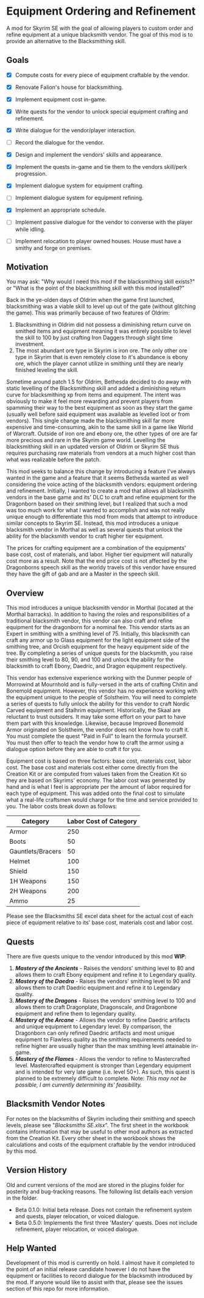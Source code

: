 # Equipment Ordering and Refinement
A mod for Skyrim SE with the goal of allowing players to custom order and refine equipment at a unique blacksmith vendor. The goal of this mod is to provide an alternative to the Blacksmithing skill.


## Goals
- [X] Compute costs for every piece of equipment craftable by the vendor.
- [X] Renovate Falion's house for blacksmithing.
- [X] Implement equipment cost in-game.
- [X] Write quests for the vendor to unlock special equipment crafting and refinement.
- [X] Write dialogue for the vendor/player interaction.
- [ ] Record the dialogue for the vendor.
- [X] Design and implement the vendors' skills and appearance.
- [X] Implement the quests in-game and tie them to the vendors skill/perk progression.
- [X] Implement dialogue system for equipment crafting.
- [ ] Implement dialogue system for equipment refining.
- [X] Implement an appropriate schedule.
- [ ] Implement passive dialogue for the vendor to converse with the player while idling. 
- [ ] Implement relocation to player owned houses. House must have a smithy and forge on premises.


## Motivation
You may ask: "Why would I need this mod if the blacksmithing skill exists?" or "What is the point of the blacksmithing skill with this mod installed?" 


Back in the ye-olden days of Oldrim when the game first launched, blacksmithing was a viable skill to level up out of the gate (without glitching the game). This was primarily because of two features of Oldrim:
1. Blacksmithing in Oldrim did not possess a diminishing return curve on smithed items and equipment meaning it was entirely possible to level the skill to 100 by just crafting Iron Daggers through slight time investment.
2. The most abundant ore type in Skyrim is iron ore. The only other ore type in Skyrim that is even remotely close to it's abundance is ebony ore, which the player cannot utilize in smithing until they are nearly finished leveling the skill.


Sometime around patch 1.5 for Oldrim, Bethesda decided to do away with static levelling of the Blacksmithing skill and added a diminishing return curve for blacksmithing xp from items and equipment. The intent was obviously to make it feel more rewarding and prevent players from spamming their way to the best equipment as soon as they start the game (usually well before said equipment was available as levelled loot or from vendors). This single change made the blacksmithing skill far more expensive and time-consuming, akin to the same skill in a game like World of Warcraft. Outside of iron ore and ebony ore, the other types of ore are far more precious and rare in the Skyrim game world. Levelling the blacksmithing skill in an updated version of Oldrim or Skyrim SE thus requires purchasing raw materials from vendors at a much higher cost than what was realizable before the patch.


This mod seeks to balance this change by introducing a feature I've always wanted in the game and a feature that it seems Bethesda wanted as well considering the voice acting of the blacksmith vendors: equipment ordering and refinement. Initially, I wanted to create a mod that allows all blacksmith vendors in the base game and its' DLC to craft and refine equipment for the Dragonborn based on their smithing level, but I realized that such a mod was too much work for what I wanted to accomplish and was not really unique enough to differentiate this mod from mods that attempt to introduce similar concepts to Skyrim SE. Instead, this mod introduces a unique blacksmith vendor in Morthal as well as several quests that unlock the ability for the blacksmith vendor to craft higher tier equipment.


The prices for crafting equipment are a combination of the equipments' base cost, cost of materials, and labor. Higher tier equipment will naturally cost more as a result. Note that the end price cost is not affected by the Dragonborns speech skill as the worldy travels of this vendor have ensured they have the gift of gab and are a Master in the speech skill.


## Overview
This mod introduces a unique blacksmith vendor in Morthal (located at the Morthal barracks). In addition to having the roles and responsibilities of a traditional blacksmith vendor, this vendor can also craft and refine equipment for the dragonborn for a nominal fee. This vendor starts as an Expert in smithing with a smithing level of 75. Initially, this blacksmith can craft any armor up to Glass equipment for the light equipment side of the smithing tree, and Orcish equipment for the heavy equipment side of the tree. By completing a series of unique quests for the blacksmith, you raise their smithing level to 80, 90, and 100 and unlock the ability for the blacksmith to craft Ebony, Daedric, and Dragon equipment respectively.


This vendor has extensive experience working with the Dunmer people of Morrowind at Mournhold and is fully-versed in the arts of crafting Chitin and Bonemold equipment. However, this vendor has no experience working with the equipment unique to the people of Solstheim. You will need to complete a series of quests to fully unlock the ability for this vendor to craft Nordic Carved equipment and Stalhrim equipment. Historically, the Skaal are reluctant to trust outsiders. It may take some effort on your part to have them part with this knowledge. Likewise, because Improved Bonemold Armor originated on Solstheim, the vendor does not know how to craft it. You must complete the quest "Paid in Full" to learn the formula yourself. You must then offer to teach the vendor how to craft the armor using a dialogue option before they are able to craft it for you.


Equipment cost is based on three factors: base cost, materials cost, labor cost. The base cost and materials cost either come directly from the Creation Kit or are computed from values taken from the Creation Kit so they are based on Skyrims' economy. The labor cost was generated by hand and is what I feel is appropriate per the amount of labor required for each type of equipment. This was added onto the final cost to simulate what a real-life craftsmen would charge for the time and service provided to you. The labor costs break down as follows:


| Category          | Labor Cost of Category |
|-------------------|------------------------|
| Armor             | 250                    |
| Boots             | 50                     |
| Gauntlets/Bracers | 50                     |
| Helmet            | 100                    |
| Shield            | 150                    |
| 1H Weapons        | 150                    |
| 2H Weapons        | 200                    |
| Ammo              | 25                     |


Please see the Blacksmiths SE excel data sheet for the actual cost of each piece of equipment relative to its' base cost, materials cost and labor cost.


## Quests
There are five quests unique to the vendor introduced by this mod **WIP**:
1. ***Mastery of the Ancients*** - Raises the vendors' smithing level to 80 and allows them to craft Ebony equipment and refine it to Legendary quality.
2. ***Mastery of the Daedra*** - Raises the vendors' smithing level to 90 and allows them to craft Daedric equipment and refine it to Legendary quality.
3. ***Mastery of the Dragons*** - Raises the vendors' smithing level to 100 and allows them to craft Dragonplate, Dragonscale, and Dragonbone equipment and refine them to legendary quality.
4. ***Mastery of the Arcane*** - Allows the vendor to refine Daedric artifacts and unique equipment to Legendary level. By comparison, the Dragonborn can only refined Daedric artifacts and most unique equipment to Flawless quality as the smithing requirements needed to refine higher are usually higher than the max smithing level attainable in-game.
5. ***Mastery of the Flames*** - Allows the vendor to refine to Mastercrafted level. Mastercrafted equipment is stronger than Legendary equipment and is intended for very late game (i.e. level 50+). As such, this quest is planned to be extremely difficult to complete. Note: *This may not be possible, I am currently determining its' feasibility.*


## Blacksmith Vendor Notes
For notes on the blacksmiths of Skyrim including their smithing and speech levels, please see "*Blacksmiths SE.xlsx*". The first sheet in the workbook contains information that may be useful to other mod authors as extracted from the Creation Kit. Every other sheet in the workbook shows the calculations and costs of the equipment craftable by the vendor introduced by this mod.


## Version History
Old and current versions of the mod are stored in the plugins folder for posterity and bug-tracking reasons. The following list details each version in the folder.


- Beta 0.1.0: Initial beta release. Does not contain the refinement system and quests, player relocation, or voiced dialogue.
- Beta 0.5.0: Implements the first three 'Mastery' quests. Does not include refinement, player relocation, or voiced dialogue.

## Help Wanted
Development of this mod is currently on hold. I almost have it completed to the point of an initial release candidate however I do not have the equipment or facilities to record dialogue for the blacksmith introduced by the mod. If anyone would like to assist with that, please see the issues section of this repo for more information.
